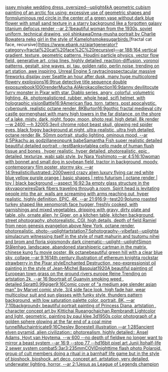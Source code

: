 [issey miyake wedding dress, oversized](https://www.ebank.nz/aiartgenerator?category=issey%20miyake%20wedding%20dress%2C%20oversized)[--uplight](https://www.ebank.nz/aiartgenerator?category=--uplight)[4k](https://www.ebank.nz/aiartgenerator?category=4k)[A geometric cubism painting of an arctic fox using: excessive use of geometric shapes and forms](https://www.ebank.nz/aiartgenerator?category=A%20geometric%20cubism%20painting%20of%20an%20arctic%20fox%20using%3A%20excessive%20use%20of%20geometric%20shapes%20and%20forms)[luminous red circle in the center of a green vase without dark blue flower with small sand texture in a starry background like a forgotten galaxy titanium defocus render --ar 2:1](https://www.ebank.nz/aiartgenerator?category=luminous%20red%20circle%20in%20the%20center%20of%20a%20green%20vase%20without%20dark%20blue%20flower%20with%20small%20sand%20texture%20in%20a%20starry%20background%20like%20a%20forgotten%20galaxy%20titanium%20defocus%20render%20--ar%202%3A1)[beautiful woman from the 1930s, soviet uniform, technical drawing, yoji shinkawa](https://www.ebank.nz/aiartgenerator?category=beautiful%20woman%20from%20the%201930s%2C%20soviet%20uniform%2C%20technical%20drawing%2C%20yoji%20shinkawa)[Onna-musha portrait by Charlie Bowater](https://www.ebank.nz/aiartgenerator?category=Onna-musha%20portrait%20by%20Charlie%20Bowater)[a neko girl in the style of Kameloh](https://www.ebank.nz/aiartgenerator?category=a%20neko%20girl%20in%20the%20style%20of%20Kameloh)[smoke](https://www.ebank.nz/aiartgenerator?category=smoke)[sugar](https://www.ebank.nz/aiartgenerator?category=sugar)[birds.](https://www.ebank.nz/aiartgenerator?category=birds.)[fractal cat face, recursive](https://www.ebank.nz/aiartgenerator?category=fractal%20cat%20face%2C%20recursive)[—ar 188:164 vertical gradient, texture, geometric patterns, Houdini particle physics, vector flow field, generative art, crisp lines, highly detailed, reaction-diffusion, voronoi patterns, gestalt, sine waves, pi, tau, golden ratio, perlin noise, trending on art station, awe inspiring, Unreal Engine 5 raytracing](https://www.ebank.nz/aiartgenerator?category=%E2%80%94ar%20188%3A164%20vertical%20gradient%2C%20texture%2C%20geometric%20patterns%2C%20Houdini%20particle%20physics%2C%20vector%20flow%20field%2C%20generative%20art%2C%20crisp%20lines%2C%20highly%20detailed%2C%20reaction-diffusion%2C%20voronoi%20patterns%2C%20gestalt%2C%20sine%20waves%2C%20pi%2C%20tau%2C%20golden%20ratio%2C%20perlin%20noise%2C%20trending%20on%20art%20station%2C%20awe%20inspiring%2C%20Unreal%20Engine%205%20raytracing)[spectacular massive fireworks display over Seattle an hour after dusk, many huge multicolored flowery explosions](https://www.ebank.nz/aiartgenerator?category=spectacular%20massive%20fireworks%20display%20over%20Seattle%20an%20hour%20after%20dusk%2C%20many%20huge%20multicolored%20flowery%20explosions)[16:9](https://www.ebank.nz/aiartgenerator?category=16%3A9)[true detective title sequence double exposure](https://www.ebank.nz/aiartgenerator?category=true%20detective%20title%20sequence%20double%20exposure)[book](https://www.ebank.nz/aiartgenerator?category=book)[1000](https://www.ebank.nz/aiartgenerator?category=1000)[render](https://www.ebank.nz/aiartgenerator?category=render)[Mucha,](https://www.ebank.nz/aiartgenerator?category=Mucha%2C)[AlAkroka](https://www.ebank.nz/aiartgenerator?category=AlAkroka)[collection](https://www.ebank.nz/aiartgenerator?category=collection)[16:9](https://www.ebank.nz/aiartgenerator?category=16%3A9)[danny devilito](https://www.ebank.nz/aiartgenerator?category=danny%20devilito)[cute furry monster in Pixar with star, Diablo series, angry, colorful, volumetric lighting, 4k, photorealistic](https://www.ebank.nz/aiartgenerator?category=cute%20furry%20monster%20in%20Pixar%20with%20star%2C%20Diablo%20series%2C%20angry%2C%20colorful%2C%20volumetric%20lighting%2C%204k%2C%20photorealistic)[red, rubber, whole head, scifi helmet, with holographic vision](https://www.ebank.nz/aiartgenerator?category=red%2C%20rubber%2C%20whole%20head%2C%20scifi%20helmet%2C%20with%20holographic%20vision)[Battle](https://www.ebank.nz/aiartgenerator?category=Battle)[16:9](https://www.ebank.nz/aiartgenerator?category=16%3A9)[American flag, torn, tatters, post apocalyptic, cyberpunk, realistic octane render, 8K](https://www.ebank.nz/aiartgenerator?category=American%20flag%2C%20torn%2C%20tatters%2C%20post%20apocalyptic%2C%20cyberpunk%2C%20realistic%20octane%20render%2C%208K)[Burton](https://www.ebank.nz/aiartgenerator?category=Burton)[16:9](https://www.ebank.nz/aiartgenerator?category=16%3A9)[gothic fractal medieval city castle gormenghast with many high towers in the far distance, on the shore of a lake, misty, dark, night, foggy, moon, photo real, high detail, 8k render —w 2400 —h 3200](https://www.ebank.nz/aiartgenerator?category=gothic%20fractal%20medieval%20city%20castle%20gormenghast%20with%20many%20high%20towers%20in%20the%20far%20distance%2C%20on%20the%20shore%20of%20a%20lake%2C%20misty%2C%20dark%2C%20night%2C%20foggy%2C%20moon%2C%20photo%20real%2C%20high%20detail%2C%208k%20render%20%E2%80%94w%202400%20%E2%80%94h%203200)[5:3](https://www.ebank.nz/aiartgenerator?category=5%3A3)[evil chrome robot beast skull, glowing red spider eyes, black foggy background at night, ultra-realistic, ultra high detailed, octane render 8k, 50mm portrait, studio lighting, ominous mood, --ar 4:5](https://www.ebank.nz/aiartgenerator?category=evil%20chrome%20robot%20beast%20skull%2C%20glowing%20red%20spider%20eyes%2C%20black%20foggy%20background%20at%20night%2C%20ultra-realistic%2C%20ultra%20high%20detailed%2C%20octane%20render%208k%2C%2050mm%20portrait%2C%20studio%20lighting%2C%20ominous%20mood%2C%20--ar%204%3A5)[Pikachu as godzilla](https://www.ebank.nz/aiartgenerator?category=Pikachu%20as%20godzilla)[neonpunk babe](https://www.ebank.nz/aiartgenerator?category=neonpunk%20babe)[Samantha Fish super realistic detailed beautiful detailed portrait --test](https://www.ebank.nz/aiartgenerator?category=Samantha%20Fish%20super%20realistic%20detailed%20beautiful%20detailed%20portrait%20--test)[Banksy](https://www.ebank.nz/aiartgenerator?category=Banksy)[table](https://www.ebank.nz/aiartgenerator?category=table)[a cello made of human flush tissue and bones , hyper realistic, hyper detailed, photorealistic, epic , detailed, texturize, wabi sabi style, by  Nara Yoshimoto —ar 4:5](https://www.ebank.nz/aiartgenerator?category=a%20cello%20made%20of%20human%20flush%20tissue%20and%20bones%20%2C%20hyper%20realistic%2C%20hyper%20detailed%2C%20photorealistic%2C%20epic%20%2C%20detailed%2C%20texturize%2C%20wabi%20sabi%20style%2C%20by%20%20Nara%20Yoshimoto%20%E2%80%94ar%204%3A5)[16:10](https://www.ebank.nz/aiartgenerator?category=16%3A10)[woman with bonnet and small dog in soybean field, tractor in background, moody, contemporary film poster, stormy sky, —ar 14:9](https://www.ebank.nz/aiartgenerator?category=woman%20with%20bonnet%20and%20small%20dog%20in%20soybean%20field%2C%20tractor%20in%20background%2C%20moody%2C%20contemporary%20film%20poster%2C%20stormy%20sky%2C%20%E2%80%94ar%2014%3A9)[realistic](https://www.ebank.nz/aiartgenerator?category=realistic)[illustrated::](https://www.ebank.nz/aiartgenerator?category=illustrated%3A%3A)[2000](https://www.ebank.nz/aiartgenerator?category=2000)[weird crazy alien luxury flying car red white blue yellow purple orange | basic shapes | retro futurism | octane render | toy | black background --aspect 16:9](https://www.ebank.nz/aiartgenerator?category=weird%20crazy%20alien%20luxury%20flying%20car%20red%20white%20blue%20yellow%20purple%20orange%20%7C%20basic%20shapes%20%7C%20retro%20futurism%20%7C%20octane%20render%20%7C%20toy%20%7C%20black%20background%20--aspect%2016%3A9)[2:3](https://www.ebank.nz/aiartgenerator?category=2%3A3)[a empty glass structure in the sky](https://www.ebank.nz/aiartgenerator?category=a%20empty%20glass%20structure%20in%20the%20sky)[vapor](https://www.ebank.nz/aiartgenerator?category=vapor)[wires](https://www.ebank.nz/aiartgenerator?category=wires)[Dark fibers traveling through a room, Spirit head is levitating people into the air, walls are screaming with arms reaching out,  hyper realistic, highly definition, EPIC, 4K, --ar 21:9](https://www.ebank.nz/aiartgenerator?category=Dark%20fibers%20traveling%20through%20a%20room%2C%20Spirit%20head%20is%20levitating%20people%20into%20the%20air%2C%20walls%20are%20screaming%20with%20arms%20reaching%20out%2C%20%20hyper%20realistic%2C%20highly%20definition%2C%20EPIC%2C%204K%2C%20--ar%2021%3A9)[16:9](https://www.ebank.nz/aiartgenerator?category=16%3A9)[--test](https://www.ebank.nz/aiartgenerator?category=--test)[20:9](https://www.ebank.nz/aiartgenerator?category=20%3A9)[plump roasted turkey shaped like xenomorph face hugger, freshly cooked, with garnishings and mixed vegetables, dripping with gravy, dirty plate and table, oily, ornate alien, hr Giger, on a kitchen table, kitchen background, street photography, photorealistic, CGI, high details, depth of field,](https://www.ebank.nz/aiartgenerator?category=plump%20roasted%20turkey%20shaped%20like%20xenomorph%20face%20hugger%2C%20freshly%20cooked%2C%20with%20garnishings%20and%20mixed%20vegetables%2C%20dripping%20with%20gravy%2C%20dirty%20plate%20and%20table%2C%20oily%2C%20ornate%20alien%2C%20hr%20Giger%2C%20on%20a%20kitchen%20table%2C%20kitchen%20background%2C%20street%20photography%2C%20photorealistic%2C%20CGI%2C%20high%20details%2C%20depth%20of%20field%2C)[Ramiel from neon genesis evangelion above New York, octane render, photorealistic, photo](https://www.ebank.nz/aiartgenerator?category=Ramiel%20from%20neon%20genesis%20evangelion%20above%20New%20York%2C%20octane%20render%2C%20photorealistic%2C%20photo)[--uplight](https://www.ebank.nz/aiartgenerator?category=--uplight)[artstation](https://www.ebank.nz/aiartgenerator?category=artstation)[7:5](https://www.ebank.nz/aiartgenerator?category=7%3A5)[photography](https://www.ebank.nz/aiartgenerator?category=photography)[--vibefast](https://www.ebank.nz/aiartgenerator?category=--vibefast)[--uplight](https://www.ebank.nz/aiartgenerator?category=--uplight)[a simulacrum witnessing itself in the style of matt mahurin and tsutomu nihei and brom and floria sigismondy dark cinematic](https://www.ebank.nz/aiartgenerator?category=a%20simulacrum%20witnessing%20itself%20in%20the%20style%20of%20matt%20mahurin%20and%20tsutomu%20nihei%20and%20brom%20and%20floria%20sigismondy%20dark%20cinematic)[--uplight](https://www.ebank.nz/aiartgenerator?category=--uplight)[--uplight](https://www.ebank.nz/aiartgenerator?category=--uplight)[Simon Stålenhag, landscape, abandoned starship](https://www.ebank.nz/aiartgenerator?category=Simon%20St%C3%A5lenhag%2C%20landscape%2C%20abandoned%20starship)[eric cartman in the matrix, chinese kung fu movie poster, 8k octane](https://www.ebank.nz/aiartgenerator?category=eric%20cartman%20in%20the%20matrix%2C%20chinese%20kung%20fu%20movie%20poster%2C%208k%20octane)[beautiful green hill with a clear blue sky, collage —ar 9:16](https://www.ebank.nz/aiartgenerator?category=beautiful%20green%20hill%20with%20a%20clear%20blue%20sky%2C%20collage%20%E2%80%94ar%209%3A16)[14th century illustration of ethereum knight](https://www.ebank.nz/aiartgenerator?category=14th%20century%20illustration%20of%20ethereum%20knight)[a rockstar strawberry in the Pixar style](https://www.ebank.nz/aiartgenerator?category=a%20rockstar%20strawberry%20in%20the%20Pixar%20style)[Enchanted Destruction, neo-expressionist oil painting in the style of Jean-Michel Basquiat](https://www.ebank.nz/aiartgenerator?category=Enchanted%20Destruction%2C%20neo-expressionist%20oil%20painting%20in%20the%20style%20of%20Jean-Michel%20Basquiat)[1920](https://www.ebank.nz/aiartgenerator?category=1920)[A beautiful painting of European town,grass on the ground,rivers,europe Reine,Trending on artstation,2k, --ar 16:9](https://www.ebank.nz/aiartgenerator?category=A%20beautiful%20painting%20of%20European%20town%2Cgrass%20on%20the%20ground%2Crivers%2Ceurope%20Reine%2CTrending%20on%20artstation%2C2k%2C%20--ar%2016%3A9)[portrait of Guanyin smoking weed , detailed,](https://www.ebank.nz/aiartgenerator?category=portrait%20of%20Guanyin%20smoking%20weed%20%2C%20detailed%2C)[Spratt](https://www.ebank.nz/aiartgenerator?category=Spratt)[0.99](https://www.ebank.nz/aiartgenerator?category=0.99)[giger](https://www.ebank.nz/aiartgenerator?category=giger)[9:16](https://www.ebank.nz/aiartgenerator?category=9%3A16)[Comic cover of "a medium age slender asian man" by Marvel comic style, 3/4 side face look, high fade hair, wear multicolour suit and sun glasses with funky style, thunders pattern background, with low saturation palette color, portrait, 8K,  —ar 7:10](https://www.ebank.nz/aiartgenerator?category=Comic%20cover%20of%20%22a%20medium%20age%20slender%20asian%20man%22%20by%20Marvel%20comic%20style%2C%203/4%20side%20face%20look%2C%20high%20fade%20hair%2C%20wear%20multicolour%20suit%20and%20sun%20glasses%20with%20funky%20style%2C%20thunders%20pattern%20background%2C%20with%20low%20saturation%20palette%20color%2C%20portrait%2C%208K%2C%20%20%E2%80%94ar%207%3A10)[background](https://www.ebank.nz/aiartgenerator?category=background)[< beautiful portrait painting of Princess Diana, artstation , character concept art,by Kittichai Rueangchaichan,Rembrandt Light](https://www.ebank.nz/aiartgenerator?category=%3C%20beautiful%20portrait%20painting%20of%20Princess%20Diana%2C%20artstation%20%2C%20character%20concept%20art%2Cby%20Kittichai%20Rueangchaichan%2CRembrandt%20Light)[color and light, geometric, painting by paul klee](https://www.ebank.nz/aiartgenerator?category=color%20and%20light%2C%20geometric%2C%20painting%20by%20paul%20klee)[,3d](https://www.ebank.nz/aiartgenerator?category=%2C3d)[1950s color photograph of a golden sphere glowing at the far end of a coal mine tunnel](https://www.ebank.nz/aiartgenerator?category=1950s%20color%20photograph%20of%20a%20golden%20sphere%20glowing%20at%20the%20far%20end%20of%20a%20coal%20mine%20tunnel)[Mucha](https://www.ebank.nz/aiartgenerator?category=Mucha)[intricate](https://www.ebank.nz/aiartgenerator?category=intricate)[9:16](https://www.ebank.nz/aiartgenerator?category=9%3A16)[Chesley Bonestell illustration —ar 1:2](https://www.ebank.nz/aiartgenerator?category=Chesley%20Bonestell%20illustration%20%E2%80%94ar%201%3A2)[85](https://www.ebank.nz/aiartgenerator?category=85)[ancient elven pyramid, alien civilization:: photorealism, highly detailed:: Ansel Adams, Hoyt van Hoytema, --w 600 --no depth of field](https://www.ebank.nz/aiartgenerator?category=ancient%20elven%20pyramid%2C%20alien%20civilization%3A%3A%20photorealism%2C%20highly%20detailed%3A%3A%20Ansel%20Adams%2C%20Hoyt%20van%20Hoytema%2C%20--w%20600%20--no%20depth%20of%20field)[we no longer want to mirror a beast system --ar 16:9 --stop 77 --hd](https://www.ebank.nz/aiartgenerator?category=we%20no%20longer%20want%20to%20mirror%20a%20beast%20system%20--ar%2016%3A9%20--stop%2077%20--hd)[16bit pixel art Junji Ito](https://www.ebank.nz/aiartgenerator?category=16bit%20pixel%20art%20Junji%20Ito)[half-life 2 sewer system combat](https://www.ebank.nz/aiartgenerator?category=half-life%202%20sewer%20system%20combat)[5:3](https://www.ebank.nz/aiartgenerator?category=5%3A3)[ar3:2](https://www.ebank.nz/aiartgenerator?category=ar3%3A2)[35mm](https://www.ebank.nz/aiartgenerator?category=35mm)[COVID](https://www.ebank.nz/aiartgenerator?category=COVID)[nighttime flash photo Polaroid, group of cult members doing a ritual in a barn](https://www.ebank.nz/aiartgenerator?category=nighttime%20flash%20photo%20Polaroid%2C%20group%20of%20cult%20members%20doing%20a%20ritual%20in%20a%20barn)[half life game but in the style of bioshock, bioshock, art deco, concept art, artstation, very detailed, underwater lighting, horror, --ar 2:1](https://www.ebank.nz/aiartgenerator?category=half%20life%20game%20but%20in%20the%20style%20of%20bioshock%2C%20bioshock%2C%20art%20deco%2C%20concept%20art%2C%20artstation%2C%20very%20detailed%2C%20underwater%20lighting%2C%20horror%2C%20--ar%202%3A1)[Jesus as League of Legends champion](https://www.ebank.nz/aiartgenerator?category=Jesus%20as%20League%20of%20Legends%20champion)